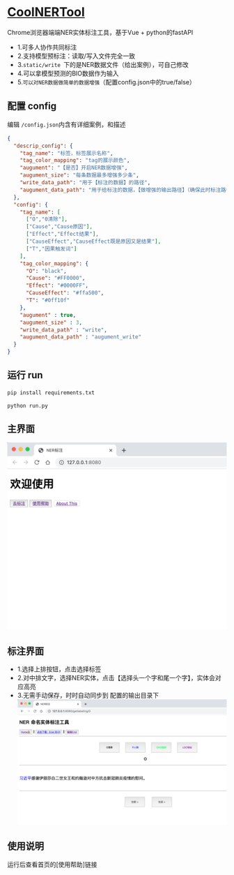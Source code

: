 # [CoolNERTool](https://github.com/425776024/CoolNERTool)

Chrome浏览器端端NER实体标注工具，基于Vue + python的fastAPI
- 1.可多人协作共同标注
- 2.支持模型预标注：读取/写入文件完全一致
- 3.```static/write ```下的是NER数据文件（给出案例），可自己修改
- 4.可以拿模型预测的BIO数据作为输入
- 5.```可以对NER数据做简单的数据增强```（配置config.json中的true/false）


## 配置 config
编辑 `/config.json`内含有详细案例，和描述
```json
{
  "descrip_config": {
    "tag_name": "标签，标签展示名称",
    "tag_color_mapping": "tag的展示颜色",
    "augument": "【是否】开启NER数据增强",
    "augument_size": "每条数据最多增强多少条",
    "write_data_path": "用于【标注的数据】的路径",
    "augument_data_path": "用于给标注的数据，【做增强的输出路径】（确保此时标注路径下文件有标注了，不是全O）"
  },
  "config": {
    "tag_name": [
      ["O","0清除"],
      ["Cause","Cause原因"],
      ["Effect","Effect结果"],
      ["CauseEffect","CauseEffect既是原因又是结果"],
      ["T","因果触发词"]
    ],
    "tag_color_mapping": {
      "O": "black",
      "Cause": "#FF0000",
      "Effect": "#0000FF",
      "CauseEffect": "#ffa500",
      "T": "#0ff10f"
    },
    "augument" : true,
    "augument_size" : 3,
    "write_data_path" : "write",
    "augument_data_path" : "augument_write"
  }
}
```
## 运行 run
```shell
pip install requirements.txt
```
```shell
python run.py
```
## 主界面
![](img/home.png)

## 标注界面
- 1.选择上排按钮，点击选择标签
- 2.对中排文字，选择NER实体，点击【选择头一个字和尾一个字】，实体会对应高亮
- 3.无需手动保存，时时自动同步到 配置的输出目录下
![](img/help_img.png)



## 使用说明
运行后查看首页的[使用帮助]链接